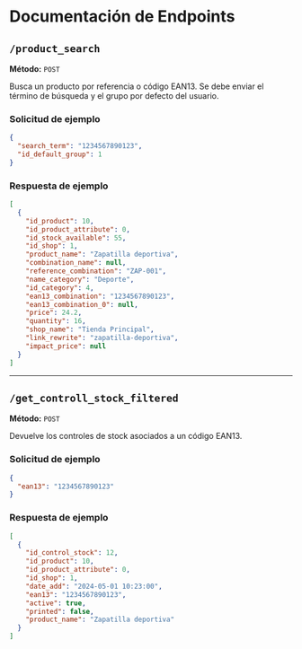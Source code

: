 # Documentación de Endpoints

## `/product_search`

**Método:** `POST`

Busca un producto por referencia o código EAN13. Se debe enviar el término de búsqueda y el grupo por defecto del usuario.

### Solicitud de ejemplo

```json
{
  "search_term": "1234567890123",
  "id_default_group": 1
}
```

### Respuesta de ejemplo

```json
[
  {
    "id_product": 10,
    "id_product_attribute": 0,
    "id_stock_available": 55,
    "id_shop": 1,
    "product_name": "Zapatilla deportiva",
    "combination_name": null,
    "reference_combination": "ZAP-001",
    "name_category": "Deporte",
    "id_category": 4,
    "ean13_combination": "1234567890123",
    "ean13_combination_0": null,
    "price": 24.2,
    "quantity": 16,
    "shop_name": "Tienda Principal",
    "link_rewrite": "zapatilla-deportiva",
    "impact_price": null
  }
]
```

---

## `/get_controll_stock_filtered`

**Método:** `POST`

Devuelve los controles de stock asociados a un código EAN13.

### Solicitud de ejemplo

```json
{
  "ean13": "1234567890123"
}
```

### Respuesta de ejemplo

```json
[
  {
    "id_control_stock": 12,
    "id_product": 10,
    "id_product_attribute": 0,
    "id_shop": 1,
    "date_add": "2024-05-01 10:23:00",
    "ean13": "1234567890123",
    "active": true,
    "printed": false,
    "product_name": "Zapatilla deportiva"
  }
]
```

